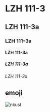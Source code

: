 # LZH 111-3
## LZH 111-3a
### LZH 111-3a
#### LZH 111-3a
##### LZH 111-3a
###### LZH 111-3a

## emoji

![nkust](github.jpg)
